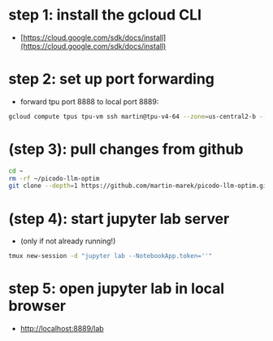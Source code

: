 

# step 1: install the gcloud CLI
- [https://cloud.google.com/sdk/docs/install](https://cloud.google.com/sdk/docs/install)


# step 2: set up port forwarding
- forward tpu port 8888 to local port 8889:
```bash
gcloud compute tpus tpu-vm ssh martin@tpu-v4-64 --zone=us-central2-b --worker=6 -- -L 8889:localhost:8888
```

# (step 3): pull changes from github
```bash
cd ~
rm -rf ~/picodo-llm-optim
git clone --depth=1 https://github.com/martin-marek/picodo-llm-optim.git
```


# (step 4): start jupyter lab server
- (only if not already running!)
```bash
tmux new-session -d "jupyter lab --NotebookApp.token=''"
```


# step 5: open jupyter lab in local browser 
- [http://localhost:8889/lab](http://localhost:8889/lab)
